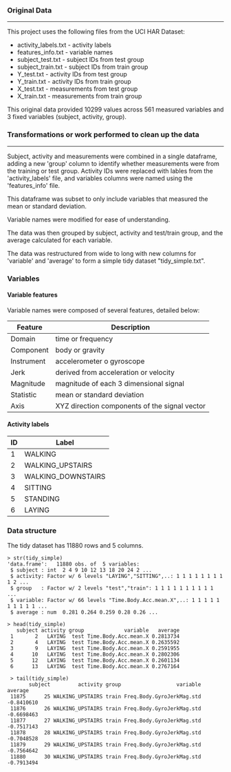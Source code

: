 ### Original Data
-----------------

This project uses the following files from the UCI HAR Dataset: 

* activity_labels.txt - activity labels
* features_info.txt - variable names
* subject_test.txt - subject IDs from test group
* subject_train.txt - subject IDs from train group
* Y_test.txt - activity IDs from test group
* Y_train.txt - activity IDs from train group
* X_test.txt - measurements from test group
* X_train.txt - measurements from train group

This original data provided 10299 values across 561 measured variables and 3 fixed variables (subject, activity, group).


### Transformations or work performed to clean up the data
----------------------------------------------------------

Subject, activity and measurements were combined in a single dataframe, adding a new 'group' column to identify whether measurements were from the training or test group. Activity IDs were replaced with lables from the 'activity_labels' file, and variables columns were named using the 'features_info' file.

This dataframe was subset to only include variables that measured the mean or standard deviation.

Variable names were modified for ease of understanding. 

The data was then grouped by subject, activity and test/train group, and the average calculated for each variable.

The data was restructured from wide to long with new columns for 'variable' and 'average' to form a simple tidy dataset "tidy_simple.txt".


### Variables

#### Variable features

Variable names were composed of several features, detailed below:

| Feature          | Description                                   |
| ---------------- | --------------------------------------------- |
| Domain           | time or frequency                             |
| Component        | body or gravity                               |
| Instrument       | accelerometer o gyroscope                     |
| Jerk             | derived from acceleration or velocity         |
| Magnitude        | magnitude of each 3 dimensional signal        |
| Statistic        | mean or standard deviation                    |
| Axis             | XYZ direction components of the signal vector |



#### Activity labels

| ID | Label              |
|----|--------------------|
| 1  | WALKING            |
| 2  | WALKING_UPSTAIRS   |
| 3  | WALKING_DOWNSTAIRS |
| 4  | SITTING            |
| 5  | STANDING           |
| 6  | LAYING             |


### Data structure

The tidy dataset has 11880 rows and 5 columns. 

    > str(tidy_simple)
    'data.frame':	11880 obs. of  5 variables:
     $ subject : int  2 4 9 10 12 13 18 20 24 2 ...
     $ activity: Factor w/ 6 levels "LAYING","SITTING",..: 1 1 1 1 1 1 1 1 1 2 ...
     $ group   : Factor w/ 2 levels "test","train": 1 1 1 1 1 1 1 1 1 1 ...
     $ variable: Factor w/ 66 levels "Time.Body.Acc.mean.X",..: 1 1 1 1 1 1 1 1 1 1 ...
     $ average : num  0.281 0.264 0.259 0.28 0.26 ...

    > head(tidy_simple)
       subject activity group             variable   average
     1       2   LAYING  test Time.Body.Acc.mean.X 0.2813734
     2       4   LAYING  test Time.Body.Acc.mean.X 0.2635592
     3       9   LAYING  test Time.Body.Acc.mean.X 0.2591955
     4      10   LAYING  test Time.Body.Acc.mean.X 0.2802306
     5      12   LAYING  test Time.Body.Acc.mean.X 0.2601134
     6      13   LAYING  test Time.Body.Acc.mean.X 0.2767164

     > tail(tidy_simple)
           subject         activity group                  variable    average
     11875      25 WALKING_UPSTAIRS train Freq.Body.GyroJerkMag.std -0.8410610
     11876      26 WALKING_UPSTAIRS train Freq.Body.GyroJerkMag.std -0.6698463
     11877      27 WALKING_UPSTAIRS train Freq.Body.GyroJerkMag.std -0.7517143
     11878      28 WALKING_UPSTAIRS train Freq.Body.GyroJerkMag.std -0.7048528
     11879      29 WALKING_UPSTAIRS train Freq.Body.GyroJerkMag.std -0.7564642
     11880      30 WALKING_UPSTAIRS train Freq.Body.GyroJerkMag.std -0.7913494
